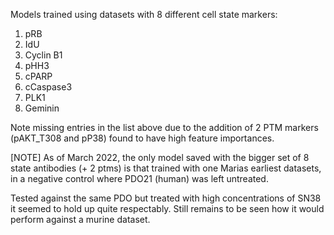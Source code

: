 Models trained using datasets with 8 different cell state markers:
1.  pRB
2.  IdU
3.  Cyclin B1
4.  pHH3
5.  cPARP
8.  cCaspase3
9.  PLK1
10. Geminin

Note missing entries in the list above due to the addition of 2 PTM markers (pAKT_T308 and pP38) found to have high feature importances.

[NOTE]
As of March 2022, the only model saved with the bigger set of 8 state antibodies (+ 2 ptms) is that trained with one Marias earliest datasets, in a negative control where PDO21 (human) was left untreated. 

Tested against the same PDO but treated with high concentrations of SN38 it seemed to hold up quite respectably. 
Still remains to be seen how it would perform against a murine dataset.